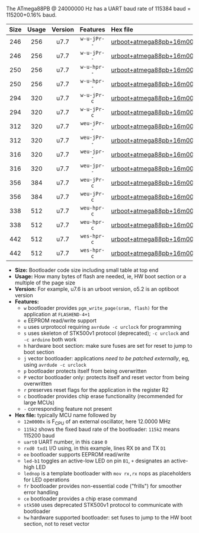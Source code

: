 The ATmega88PB @ 24000000 Hz has a UART baud rate of 115384 baud = 115200+0.16% baud.

|Size|Usage|Version|Features|Hex file|
|:-:|:-:|:-:|:-:|:--|
|246|256|u7.7|`w-u-jPr--`|[urboot+atmega88pb+16m0000x+++76k8_uart0_rxd0_txd1_led+b5.hex](https://raw.githubusercontent.com/stefanrueger/urboot.hex/main/mcus/atmega88pb/external_oscillator/fcpu+16m0000_Hz/br+++76k8_bps/urboot+atmega88pb+16m0000x+++76k8_uart0_rxd0_txd1_led+b5.hex)|
|246|256|u7.7|`w-u-jPr--`|[urboot+atmega88pb+16m0000x+++76k8_uart0_rxd0_txd1_lednop.hex](https://raw.githubusercontent.com/stefanrueger/urboot.hex/main/mcus/atmega88pb/external_oscillator/fcpu+16m0000_Hz/br+++76k8_bps/urboot+atmega88pb+16m0000x+++76k8_uart0_rxd0_txd1_lednop.hex)|
|250|256|u7.7|`w-u-hpr--`|[urboot+atmega88pb+16m0000x+++76k8_uart0_rxd0_txd1_led+b5_fr_hw.hex](https://raw.githubusercontent.com/stefanrueger/urboot.hex/main/mcus/atmega88pb/external_oscillator/fcpu+16m0000_Hz/br+++76k8_bps/urboot+atmega88pb+16m0000x+++76k8_uart0_rxd0_txd1_led+b5_fr_hw.hex)|
|250|256|u7.7|`w-u-hpr--`|[urboot+atmega88pb+16m0000x+++76k8_uart0_rxd0_txd1_lednop_fr_hw.hex](https://raw.githubusercontent.com/stefanrueger/urboot.hex/main/mcus/atmega88pb/external_oscillator/fcpu+16m0000_Hz/br+++76k8_bps/urboot+atmega88pb+16m0000x+++76k8_uart0_rxd0_txd1_lednop_fr_hw.hex)|
|294|320|u7.7|`w-u-jPr-c`|[urboot+atmega88pb+16m0000x+++76k8_uart0_rxd0_txd1_led+b5_fr_ce.hex](https://raw.githubusercontent.com/stefanrueger/urboot.hex/main/mcus/atmega88pb/external_oscillator/fcpu+16m0000_Hz/br+++76k8_bps/urboot+atmega88pb+16m0000x+++76k8_uart0_rxd0_txd1_led+b5_fr_ce.hex)|
|294|320|u7.7|`w-u-jPr-c`|[urboot+atmega88pb+16m0000x+++76k8_uart0_rxd0_txd1_lednop_fr_ce.hex](https://raw.githubusercontent.com/stefanrueger/urboot.hex/main/mcus/atmega88pb/external_oscillator/fcpu+16m0000_Hz/br+++76k8_bps/urboot+atmega88pb+16m0000x+++76k8_uart0_rxd0_txd1_lednop_fr_ce.hex)|
|312|320|u7.7|`weu-jPr--`|[urboot+atmega88pb+16m0000x+++76k8_uart0_rxd0_txd1_ee_led+b5.hex](https://raw.githubusercontent.com/stefanrueger/urboot.hex/main/mcus/atmega88pb/external_oscillator/fcpu+16m0000_Hz/br+++76k8_bps/urboot+atmega88pb+16m0000x+++76k8_uart0_rxd0_txd1_ee_led+b5.hex)|
|312|320|u7.7|`weu-jPr--`|[urboot+atmega88pb+16m0000x+++76k8_uart0_rxd0_txd1_ee_lednop.hex](https://raw.githubusercontent.com/stefanrueger/urboot.hex/main/mcus/atmega88pb/external_oscillator/fcpu+16m0000_Hz/br+++76k8_bps/urboot+atmega88pb+16m0000x+++76k8_uart0_rxd0_txd1_ee_lednop.hex)|
|316|320|u7.7|`weu-jpr--`|[urboot+atmega88pb+16m0000x+++76k8_uart0_rxd0_txd1_ee_led+b5_fr.hex](https://raw.githubusercontent.com/stefanrueger/urboot.hex/main/mcus/atmega88pb/external_oscillator/fcpu+16m0000_Hz/br+++76k8_bps/urboot+atmega88pb+16m0000x+++76k8_uart0_rxd0_txd1_ee_led+b5_fr.hex)|
|316|320|u7.7|`weu-jpr--`|[urboot+atmega88pb+16m0000x+++76k8_uart0_rxd0_txd1_ee_lednop_fr.hex](https://raw.githubusercontent.com/stefanrueger/urboot.hex/main/mcus/atmega88pb/external_oscillator/fcpu+16m0000_Hz/br+++76k8_bps/urboot+atmega88pb+16m0000x+++76k8_uart0_rxd0_txd1_ee_lednop_fr.hex)|
|356|384|u7.7|`weu-jPr-c`|[urboot+atmega88pb+16m0000x+++76k8_uart0_rxd0_txd1_ee_led+b5_fr_ce.hex](https://raw.githubusercontent.com/stefanrueger/urboot.hex/main/mcus/atmega88pb/external_oscillator/fcpu+16m0000_Hz/br+++76k8_bps/urboot+atmega88pb+16m0000x+++76k8_uart0_rxd0_txd1_ee_led+b5_fr_ce.hex)|
|356|384|u7.7|`weu-jPr-c`|[urboot+atmega88pb+16m0000x+++76k8_uart0_rxd0_txd1_ee_lednop_fr_ce.hex](https://raw.githubusercontent.com/stefanrueger/urboot.hex/main/mcus/atmega88pb/external_oscillator/fcpu+16m0000_Hz/br+++76k8_bps/urboot+atmega88pb+16m0000x+++76k8_uart0_rxd0_txd1_ee_lednop_fr_ce.hex)|
|338|512|u7.7|`weu-hpr-c`|[urboot+atmega88pb+16m0000x+++76k8_uart0_rxd0_txd1_ee_led+b5_fr_ce_hw.hex](https://raw.githubusercontent.com/stefanrueger/urboot.hex/main/mcus/atmega88pb/external_oscillator/fcpu+16m0000_Hz/br+++76k8_bps/urboot+atmega88pb+16m0000x+++76k8_uart0_rxd0_txd1_ee_led+b5_fr_ce_hw.hex)|
|338|512|u7.7|`weu-hpr-c`|[urboot+atmega88pb+16m0000x+++76k8_uart0_rxd0_txd1_ee_lednop_fr_ce_hw.hex](https://raw.githubusercontent.com/stefanrueger/urboot.hex/main/mcus/atmega88pb/external_oscillator/fcpu+16m0000_Hz/br+++76k8_bps/urboot+atmega88pb+16m0000x+++76k8_uart0_rxd0_txd1_ee_lednop_fr_ce_hw.hex)|
|442|512|u7.7|`wes-hpr-c`|[urboot+atmega88pb+16m0000x+++76k8_uart0_rxd0_txd1_ee_led+b5_fr_ce_stk500_hw.hex](https://raw.githubusercontent.com/stefanrueger/urboot.hex/main/mcus/atmega88pb/external_oscillator/fcpu+16m0000_Hz/br+++76k8_bps/urboot+atmega88pb+16m0000x+++76k8_uart0_rxd0_txd1_ee_led+b5_fr_ce_stk500_hw.hex)|
|442|512|u7.7|`wes-hpr-c`|[urboot+atmega88pb+16m0000x+++76k8_uart0_rxd0_txd1_ee_lednop_fr_ce_stk500_hw.hex](https://raw.githubusercontent.com/stefanrueger/urboot.hex/main/mcus/atmega88pb/external_oscillator/fcpu+16m0000_Hz/br+++76k8_bps/urboot+atmega88pb+16m0000x+++76k8_uart0_rxd0_txd1_ee_lednop_fr_ce_stk500_hw.hex)|

- **Size:** Bootloader code size including small table at top end
- **Usage:** How many bytes of flash are needed, ie, HW boot section or a multiple of the page size
- **Version:** For example, u7.6 is an urboot version, o5.2 is an optiboot version
- **Features:**
  + `w` bootloader provides `pgm_write_page(sram, flash)` for the application at `FLASHEND-4+1`
  + `e` EEPROM read/write support
  + `u` uses urprotocol requiring `avrdude -c urclock` for programming
  + `s` uses skeleton of STK500v1 protocol (deprecated); `-c urclock` and `-c arduino` both work
  + `h` hardware boot section: make sure fuses are set for reset to jump to boot section
  + `j` vector bootloader: applications *need to be patched externally*, eg, using `avrdude -c urclock`
  + `p` bootloader protects itself from being overwritten
  + `P` vector bootloader only: protects itself and reset vector from being overwritten
  + `r` preserves reset flags for the application in the register R2
  + `c` bootloader provides chip erase functionality (recommended for large MCUs)
  + `-` corresponding feature not present
- **Hex file:** typically MCU name followed by
  + `12m0000x` is F<sub>CPU</sub> of an external oscillator, here 12.0000 MHz
  + `115k2` shows the fixed baud rate of the bootloader: `115k2` means 115200 baud
  + `uart0` UART number, in this case `0`
  + `rxd0 txd1` I/O using, in this example, lines RX `D0` and TX `D1`
  + `ee` bootloader supports EEPROM read/write
  + `led-b1` toggles an active-low LED on pin `B1`, `+` designates an active-high LED
  + `lednop` is a template bootloader with `mov rx,rx` nops as placeholders for LED operations
  + `fr` bootloader provides non-essential code ("frills") for smoother error handling
  + `ce` bootloader provides a chip erase command
  + `stk500` uses deprecated STK500v1 protocol to communicate with bootloader
  + `hw` hardware supported bootloader: set fuses to jump to the HW boot section, not to reset vector
